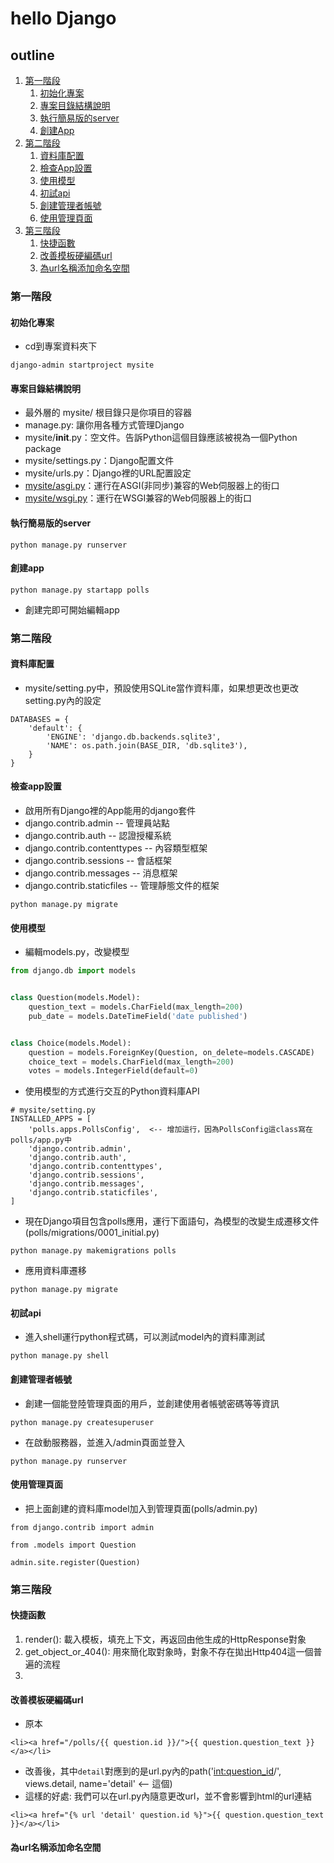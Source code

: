 # hello Django

## outline
1. [第一階段](#第一階段)
    1. [初始化專案](#初始化專案)
    2. [專案目錄結構說明](#專案目錄結構說明)
    3. [執行簡易版的server](#執行簡易版的server)
    4. [創建App](#創建app)
1. [第二階段](#第二階段)
    1. [資料庫配置](#資料庫配置)
    2. [檢查App設置](#檢查app設置)
    3. [使用模型](#使用模型)
    4. [初試api](#初試api)
    5. [創建管理者帳號](#創建管理者帳號)
    6. [使用管理頁面](#使用管理頁面)
1. [第三階段](#第三階段)
    1. [快捷函數](#快捷函數)
    2. [改善模板硬編碼url](#改善模板硬編碼url)
    3. [為url名稱添加命名空間](#為url名稱添加命名空間)

### 第一階段
#### 初始化專案
- cd到專案資料夾下
```
django-admin startproject mysite
```
#### 專案目錄結構說明
- 最外層的 mysite/ 根目錄只是你項目的容器
- manage.py: 讓你用各種方式管理Django
- mysite/__init__.py：空文件。告訴Python這個目錄應該被視為一個Python package
- mysite/settings.py：Django配置文件
- mysite/urls.py：Django裡的URL配置設定
- [mysite/asgi.py](https://docs.djangoproject.com/zh-hans/3.1/howto/deployment/asgi/)：運行在ASGI(非同步)兼容的Web伺服器上的街口
- [mysite/wsgi.py](https://docs.djangoproject.com/zh-hans/3.1/howto/deployment/wsgi/)：運行在WSGI兼容的Web伺服器上的街口
#### 執行簡易版的server
```
python manage.py runserver
```
#### 創建app
```
python manage.py startapp polls
```
- 創建完即可開始編輯app

### 第二階段
#### 資料庫配置
- mysite/setting.py中，預設使用SQLite當作資料庫，如果想更改也更改setting.py內的設定
```
DATABASES = {
    'default': {
        'ENGINE': 'django.db.backends.sqlite3',
        'NAME': os.path.join(BASE_DIR, 'db.sqlite3'),
    }
}
```
#### 檢查app設置
- 啟用所有Django裡的App能用的django套件
- django.contrib.admin -- 管理員站點
- django.contrib.auth -- 認證授權系統
- django.contrib.contenttypes -- 內容類型框架
- django.contrib.sessions -- 會話框架
- django.contrib.messages -- 消息框架
- django.contrib.staticfiles -- 管理靜態文件的框架
```
python manage.py migrate
```
#### 使用模型
- 編輯models.py，改變模型
```python
from django.db import models


class Question(models.Model):
    question_text = models.CharField(max_length=200)
    pub_date = models.DateTimeField('date published')


class Choice(models.Model):
    question = models.ForeignKey(Question, on_delete=models.CASCADE)
    choice_text = models.CharField(max_length=200)
    votes = models.IntegerField(default=0)
```
- 使用模型的方式進行交互的Python資料庫API
```
# mysite/setting.py
INSTALLED_APPS = [
    'polls.apps.PollsConfig',  <-- 增加這行，因為PollsConfig這class寫在polls/app.py中
    'django.contrib.admin',
    'django.contrib.auth',
    'django.contrib.contenttypes',
    'django.contrib.sessions',
    'django.contrib.messages',
    'django.contrib.staticfiles',
]
```
- 現在Django項目包含polls應用，運行下面語句，為模型的改變生成遷移文件(polls/migrations/0001_initial.py)
```
python manage.py makemigrations polls
```
- 應用資料庫遷移
```
python manage.py migrate
```
#### 初試api
- 進入shell運行python程式碼，可以測試model內的資料庫測試
```
python manage.py shell  
```
#### 創建管理者帳號
- 創建一個能登陸管理頁面的用戶，並創建使用者帳號密碼等等資訊
```
python manage.py createsuperuser
```
- 在啟動服務器，並進入/admin頁面並登入
```
python manage.py runserver
```
#### 使用管理頁面
- 把上面創建的資料庫model加入到管理頁面(polls/admin.py)
```
from django.contrib import admin

from .models import Question

admin.site.register(Question)
```

### 第三階段
#### 快捷函數
1. render(): 載入模板，填充上下文，再返回由他生成的HttpResponse對象
2. get_object_or_404(): 用來簡化取對象時，對象不存在拋出Http404這一個普遍的流程
3. 
#### 改善模板硬編碼url
- 原本
```
<li><a href="/polls/{{ question.id }}/">{{ question.question_text }}</a></li>
```
- 改善後，其中`detail`對應到的是url.py內的path('<int:question_id>/', views.detail, name='detail' <-- 這個)
- 這樣的好處: 我們可以在url.py內隨意更改url，並不會影響到html的url連結
```
<li><a href="{% url 'detail' question.id %}">{{ question.question_text }}</a></li>
```
#### 為url名稱添加命名空間


